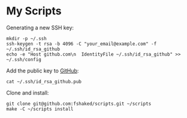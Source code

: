 # My Scripts

Generating a new SSH key:
```shell
mkdir -p ~/.ssh
ssh-keygen -t rsa -b 4096 -C "your_email@example.com" -f ~/.ssh/id_rsa_github
echo -e "Host github.com\n  IdentityFile ~/.ssh/id_rsa_github" >> ~/.ssh/config
```

Add the public key to [GitHub](https://github.com/settings/keys):
```shell
cat ~/.ssh/id_rsa_github.pub
```

Clone and install:
```shell
git clone git@github.com:fshaked/scripts.git ~/scripts
make -C ~/scripts install
```
